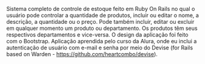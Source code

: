 Sistema completo de controle de estoque feito em Ruby On Rails no qual o usuário pode controlar a quantidade de produtos, incluir ou editar o nome, a descrição, a quantidade ou o preço. Pode também incluir, editar ou excluir em qualquer momento um produto ou departamento. Os produtos têm seus respectivos departamentos e vice-versa. O design da aplicação foi feito com o Bootstrap. Aplicação aprendida pelo curso da Alura, onde eu inclui a autenticação de usuário com e-mail e senha por meio do Devise (for Rails based on Warden - https://github.com/heartcombo/devise).
